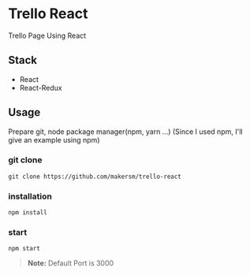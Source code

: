 Trello React
====
Trello Page Using React

## Stack
- React
- React-Redux

## Usage
Prepare git, node package manager(npm, yarn ...)
(Since I used npm, I'll give an example using npm)
### git clone
```
git clone https://github.com/makersm/trello-react
```
### installation
```
npm install
```
### start
```
npm start
```
> **Note:**
> Default Port is 3000
